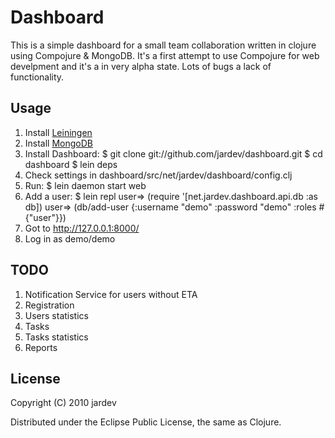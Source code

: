 # Dashboard

This is a simple dashboard for a small team collaboration written in clojure using Compojure & MongoDB.
It's a first attempt to use Compojure for web develpment and it's a in very alpha state.
Lots of bugs a lack of functionality.

## Usage

1. Install [Leiningen](https://github.com/technomancy/leiningen)
2. Install [MongoDB](http://www.mongodb.org/)
3. Install Dashboard:
    $ git clone git://github.com/jardev/dashboard.git
    $ cd dashboard
    $ lein deps
4. Check settings in dashboard/src/net/jardev/dashboard/config.clj
5. Run:
    $ lein daemon start web
6. Add a user:
    $ lein repl
    user=> (require '[net.jardev.dashboard.api.db :as db])
    user=> (db/add-user {:username "demo" :password "demo" :roles #{"user"}})
7. Got to http://127.0.0.1:8000/
8. Log in as demo/demo


## TODO
1. Notification Service for users without ETA
2. Registration
3. Users statistics
4. Tasks
5. Tasks statistics
6. Reports

## License

Copyright (C) 2010 jardev

Distributed under the Eclipse Public License, the same as Clojure.
